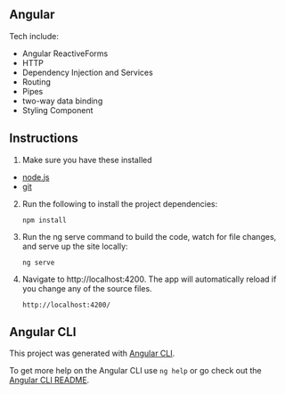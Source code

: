 ## Angular

Tech include:

- Angular ReactiveForms
- HTTP
- Dependency Injection and Services
- Routing
- Pipes
- two-way data binding
- Styling Component

## Instructions

1. Make sure you have these installed

- [node.js](http://nodejs.org/)
- [git](http://git-scm.com/)

2. Run the following to install the project dependencies:

   `npm install`

3. Run the ng serve command to build the code, watch for file changes, and serve up the site locally:

   `ng serve`

4. Navigate to http://localhost:4200. The app will automatically reload if you change any of the source files.

   `http://localhost:4200/`

## Angular CLI

This project was generated with [Angular CLI](https://github.com/angular/angular-cli).

To get more help on the Angular CLI use `ng help` or go check out the [Angular CLI README](https://github.com/angular/angular-cli/blob/master/README.md).
